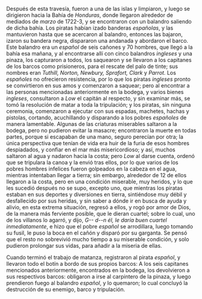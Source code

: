 Después de esta travesía, fueron a una de las islas y limpiaron, y luego se dirigieron hacia la Bahía de *Honduras*, donde llegaron alrededor de mediados de *marzo* de 1722-3, y se encontraron con un balandro saliendo de dicha bahía. Los piratas habían izado banderas *españolas*, y las mantuvieron hasta que se acercaron al balandro, entonces las bajaron, izaron su bandera negra, dispararon una andanada y abordaron el barco. Este balandro era un *español* de seis cañones y 70 hombres, que llegó a la bahía esa mañana, y al encontrarse allí con cinco balandros *ingleses* y una pinaza, los capturaron a todos, los saquearon y se llevaron a los capitanes de los barcos como prisioneros, para el rescate del palo de tinte; sus nombres eran *Tuthill, Norton, Newbury, Sprafort, Clark* y *Parrot.* Los *españoles* no ofrecieron resistencia, por lo que los piratas *ingleses* pronto se convirtieron en sus amos y comenzaron a saquear; pero al encontrar a las personas mencionadas anteriormente en la bodega, y varios bienes *ingleses*, consultaron a *Low* el capitán al respecto, y sin examinar más, se tomó la resolución de matar a toda la tripulación; y los piratas, sin ninguna ceremonia, comenzaron a ejecutar con sus espadas, machetes, hachas y pistolas, cortando, acuchillando y disparando a los pobres *españoles* de manera lamentable. Algunas de las criaturas miserables saltaron a la bodega, pero no pudieron evitar la masacre; encontraron la muerte en todas partes, porque si escapaban de una mano, seguro perecían por otra; la única perspectiva que tenían de vida era huir de la furia de esos hombres despiadados, y confiar en el mar más misericordioso; y así, muchos saltaron al agua y nadaron hacia la costa; pero *Low* al darse cuenta, ordenó que se tripulara la canoa y la envió tras ellos, por lo que varios de los pobres hombres infelices fueron golpeados en la cabeza en el agua, mientras intentaban llegar a tierra; sin embargo, alrededor de 12 de ellos llegaron a la costa, pero en una condición miserable, muy heridos, y lo que les sucedió después no se supo, excepto uno, que mientras los piratas estaban en sus deportes y diversiones en tierra, sintiéndose muy débil y desfallecido por sus heridas, y sin saber a dónde ir en busca de ayuda y alivio, en esta extrema situación, regresó a ellos, y rogó por amor de Dios, de la manera más ferviente posible, que le dieran cuartel; sobre lo cual, uno de los villanos lo agarró, y dijo, _G-- d--n él, le daría buen cuartel inmediatamente_, e hizo que el pobre *español* se arrodillara, luego tomando su fusil, le puso la boca en el cañón y disparó por su garganta. Se pensó que el resto no sobrevivió mucho tiempo a su miserable condición, y solo pudieron prolongar sus vidas, para añadir a la miseria de ellas.

Cuando terminó el trabajo de matanza, registraron al pirata *español*, y llevaron todo el botín a bordo de sus propios barcos: A los seis capitanes mencionados anteriormente, encontrados en la bodega, los devolvieron a sus respectivos barcos: obligaron a irse al carpintero de la pinaza, y luego prendieron fuego al balandro *español*, y lo quemaron; lo cual concluyó la destrucción de su enemigo, barco y tripulación.